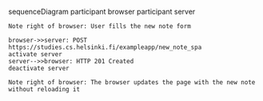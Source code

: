 sequenceDiagram
    participant browser
    participant server

    Note right of browser: User fills the new note form

    browser->>server: POST https://studies.cs.helsinki.fi/exampleapp/new_note_spa
    activate server
    server-->>browser: HTTP 201 Created
    deactivate server

    Note right of browser: The browser updates the page with the new note without reloading it